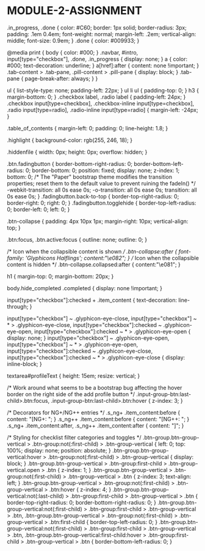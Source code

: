 # MODULE-2-ASSIGNMENT

.in_progress,
.done {
  color: #C60;
  border: 1px solid;
  border-radius: 3px;
  padding: .1em 0.4em;
  font-weight: normal;
  margin-left: .2em;
  vertical-align: middle;
  font-size: 0.9em;
}
.done { color: #009933; }

@media print {
    body { color: #000; }
    .navbar, #intro, input[type="checkbox"], .done, .in_progress { display: none; }
    a { color: #000; text-decoration: underline; }
    a[href]:after { content: none !important; }
    .tab-content > .tab-pane, .pill-content > .pill-pane { display: block; }
    .tab-pane { page-break-after: always; }
}

ul {
  list-style-type: none;
  padding-left: 22px;
}
ul li ul {
  padding-top: 0;
}
h3 {
  margin-bottom: 0;
}
.checkbox label,
.radio label {
  padding-left: 24px;
}
.checkbox input[type=checkbox],
.checkbox-inline input[type=checkbox],
.radio input[type=radio],
.radio-inline input[type=radio] {
  margin-left: -24px;
}

.table_of_contents {
  margin-left: 0;
  padding: 0;
  line-height: 1.8;
}

.highlight {
    background-color: rgb(255, 246, 18);
}

.hiddenfile {
 width: 0px;
 height: 0px;
 overflow: hidden;
}

.btn.fadingbutton {
  border-bottom-right-radius: 0;
  border-bottom-left-radius: 0;
  border-bottom: 0;
  position: fixed;
  display: none;
  z-index: 1;
  bottom: 0;
  /* The "Paper" bootstrap theme modifies the transition properties;
  reset them to the default value to prevent ruining the fadeIn() */
  -webkit-transition: all 0s ease 0s;
  -o-transition: all 0s ease 0s;
  transition: all 0s ease 0s;
}
.fadingbutton.back-to-top {
  border-top-right-radius: 0;
  border-right: 0;
  right: 0;
}
.fadingbutton.togglehide {
  border-top-left-radius: 0;
  border-left: 0;
  left: 0;
}

.btn-collapse {
  padding: 4px 10px 1px;
  margin-right: 10px;
  vertical-align: top;
}

.btn:focus, .btn.active:focus {
    outline: none;
    outline: 0;
}

/* Icon when the collapsible content is shown */
.btn-collapse:after {
  font-family: 'Glyphicons Halflings';
  content:"\e082";
}
/* Icon when the collapsible content is hidden */
.btn-collapse.collapsed:after {
  content:"\e081";
}

h1 {
  margin-top: 0;
  margin-bottom: 20px;
}

body.hide_completed .completed {
  display: none !important;
}

input[type="checkbox"]:checked + .item_content {
  text-decoration: line-through;
}

input[type="checkbox"] ~ .glyphicon-eye-close,
input[type="checkbox"] ~ * > .glyphicon-eye-close,
input[type="checkbox"]:checked ~ .glyphicon-eye-open,
input[type="checkbox"]:checked ~ * > .glyphicon-eye-open {
  display: none;
}
input[type="checkbox"] ~ .glyphicon-eye-open,
input[type="checkbox"] ~ * > .glyphicon-eye-open,
input[type="checkbox"]:checked ~ .glyphicon-eye-close,
input[type="checkbox"]:checked ~ * > .glyphicon-eye-close {
  display: inline-block;
}

textarea#profileText {
  height: 15em;
  resize: vertical;
}

/* Work around what seems to be a bootstrap bug affecting the hover border on the right side of the add profile button */
.input-group-btn:last-child>.btn:focus,
.input-group-btn:last-child>.btn:hover {
  z-index: 3;
}

/* Decorators for NG+/NG++ entries */
.s_ng\+ .item_content:before {
  content: "[NG+: ";
}
.s_ng\+\+ .item_content:before {
  content: "[NG++: ";
}
.s_ng\+ .item_content:after,
.s_ng\+\+ .item_content:after {
  content: "]";
}

/* Styling for checklist filter categories and toggles */
.btn-group.btn-group-vertical > .btn-group:not(:first-child) > .btn-group-vertical {
  left: 0;
  top: 100%;
  display: none;
  position: absolute;
}
.btn-group.btn-group-vertical:hover > .btn-group:not(:first-child) > .btn-group-vertical {
  display: block;
}
.btn-group.btn-group-vertical > .btn-group:first-child > .btn-group-vertical.open > .btn {
  z-index: 1;
}
.btn-group.btn-group-vertical > .btn-group:not(:first-child) > .btn-group-vertical > .btn {
  z-index: 3;
  text-align: left;
}
.btn-group.btn-group-vertical > .btn-group:not(:first-child) > .btn-group-vertical > .btn:hover {
  z-index: 4;
}
.btn-group.btn-group-vertical:not(:last-child) > .btn-group:first-child > .btn-group-vertical > .btn {
  border-top-right-radius: 0;
  border-bottom-right-radius: 0;
}
.btn-group.btn-group-vertical:not(:first-child) > .btn-group:first-child > .btn-group-vertical > .btn,
.btn-group.btn-group-vertical > .btn-group:not(:first-child) > .btn-group-vertical > .btn:first-child {
  border-top-left-radius: 0;
}
.btn-group.btn-group-vertical:not(:first-child) > .btn-group:first-child > .btn-group-vertical > .btn,
.btn-group.btn-group-vertical:first-child:hover > .btn-group:first-child > .btn-group-vertical > .btn {
  border-bottom-left-radius: 0;
}

